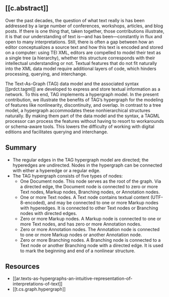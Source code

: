 
## [[c.abstract]]

Over the past decades, the question of what text really is has been addressed by a large number of conferences, workshops, articles, and blog posts. If there is one thing that, taken together, those contributions illustrate, it is that our understanding of text is—and has been—constantly in flux and open to many interpretations. Still, there is often a gap between how an editor conceptualizes a source text and how this text is encoded and stored on a computer: using TEI XML, editors are compelled to model their text as a single tree (a hierarchy), whether this structure corresponds with their intellectual understanding or not. Textual features that do not fit naturally into the XML data model require additional layers of code, which hinders processing, querying, and interchange.

The Text-As-Graph (TAG) data model and the associated syntax [[prdct.tagml]] are developed to express and store textual information as a network. To this end, TAG implements a hypergraph model. In the present contribution, we illustrate the benefits of TAG’s hypergraph for the modeling of features like nonlinearity, discontinuity, and overlap. In contrast to a tree model, a hypergraph accommodates these nonhierarchical structures naturally. By making them part of the data model and the syntax, a TAGML processor can process the features without having to resort to workarounds or schema-aware tools. This lowers the difficulty of working with digital editions and facilitates querying and interchange.

## Summary

- The regular edges in the TAG hypergraph model are directed; the hyperedges are undirected. Nodes in the hypergraph can be connected with either a hyperedge or a regular edge.
- The TAG hypergraph consists of five types of nodes:
  - One Document node. This node serves as the root of the graph. Via a directed edge, the Document node is connected to zero or more Text nodes, Markup nodes, Branching nodes, or Annotation nodes.
  - One or more Text nodes. A Text node contains textual content (UTF-8-encoded), and may be connected to one or more Markup nodes with hyperedges. It is connected to other Text nodes or Branching nodes with directed edges.
  - Zero or more Markup nodes. A Markup node is connected to one or more Text nodes, and has zero or more Annotation nodes.
  - Zero or more Annotation nodes. The Annotation node is connected to one or more Markup nodes or another Annotation node.
  - Zero or more Branching nodes. A Branching node is connected to a Text node or another Branching node with a directed edge. It is used to mark the beginning and end of a nonlinear structure.


## Resources

- [[ar.texts-as-hypergraphs-an-intuitive-representation-of-interpretations-of-text]]
- [[t.cs.graph.hypergraph]]